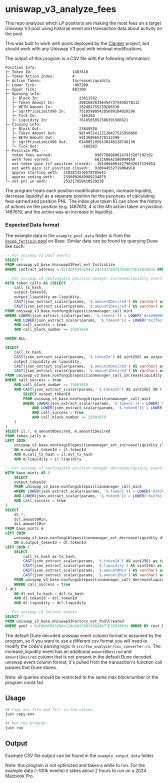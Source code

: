 # uniswap_v3_analyze_fees

This repo analyzes which LP positions are making the most fees on a target Uniswap V3 pool using historial event and transaction data about activity on the pool.

This was built to work with pools deployed by the [Clanker](https://github.com/clanker-devco/contracts) project, but should work with any Uniswap V3 pool with minimal modifications.

The output of this program is a CSV file with the following information:
```
Position Info:
├─ Token ID:                  1487610
├─ Token Action Index:        4
├─ Action Taken:              IncreaseLiquidity
├─ Lower Tick:                -887200
├─ Upper Tick:                887200
├─ Opening info:
│  ├─ Block In:                  23811582
│  ├─ Token Amount In:           208168263364547375450278112
│  ├─ WETH Amount In:            282484755239206530
│  ├─ SqrtPriceLimitX96 In:      7518598854285689184029296
│  ├─ Tick In:                   -185264
│  ├─ Liquidity In:              7618565952586391586621
├─ Closing info:
│  ├─ Block Out:                 23849520
│  ├─ Token Amount Out:          98149514122120427525956866
│  ├─ WETH Amount Out:           591368665378112390
│  ├─ SqrtPriceLimitX96 Out:     6149851956130248128746138
│  └─ Tick Out:                   -189283
├─ Position PNL ---
│  token fees earned:                   99877808608147915287192192
│  weth fees earned:                    601160642580099050
│  net token gain (if position closed): -10140940634279032637129054
│  net weth gain (if position closed):  910044552719004910
│  approx starting weth:  2102874230578705641
│  approx ending weth:    2356092089989234879
└─ net pnl in weth:       253217859410529238
```

The program treats each position modification (open, increase liquidity, decrease liquidity) as a separate position for the purposes of calculating fees earned and position PNL. The index plus token ID can show the history of actions on the position (e.g. 1487610, 4 is the 4th action taken on position 1487610, and the action was an increase in liquidity).

### Expected Data format
The example data in the `example_pool_data` folder is from the [`based_fartcoin` pool](https://basescan.org/token/0x2f6c17fa9f9bc3600346ab4e48c0701e1d5962ae?a=0xfdbaf04326acc24e3d1788333826b71e3291863a) on Base. Similar data can be found by querying Dune like such:

```sql
-- For uniswap v3 pool events
SELECT *
FROM uniswap_v3_base.UniswapV3Pool_evt_Initialize
WHERE contract_address = 0xFdbAf04326AcC24e3d1788333826b71E3291863a ORDER BY (evt_block_number, evt_index);

-- For uniswap v3 nonfungible position manager increaseLiquidity events (includes amount0Desired and amount1Desired as additional columns)
WITH token_calls AS (SELECT 
    call_tx_hash,
    output_tokenId,
    output_liquidity as liquidity,
    CAST(json_extract_scalar(params, '$.amount0Desired') AS varchar) as amount0Desired,
    CAST(json_extract_scalar(params, '$.amount1Desired') AS varchar) as amount1Desired
FROM uniswap_v3_base.nonfungiblepositionmanager_call_mint 
WHERE LOWER(json_extract_scalar(params, '$.token1')) = LOWER('0x4200000000000000000000000000000000000006') 
    AND LOWER(json_extract_scalar(params, '$.token0')) = LOWER('0x2f6c17fa9f9bC3600346ab4e48C0701e1d5962AE')
    AND call_success = true
    AND call_block_number <= 25601659

UNION ALL

SELECT 
    call_tx_hash,
    CAST(json_extract_scalar(params, '$.tokenId') AS uint256) as output_tokenId,
    output_liquidity as liquidity,
    CAST(json_extract_scalar(params, '$.amount0Desired') AS varchar) as amount0Desired,
    CAST(json_extract_scalar(params, '$.amount1Desired') AS varchar) as amount1Desired
FROM uniswap_v3_base.nonfungiblepositionmanager_call_increaseliquidity
WHERE call_success = true
    AND call_block_number <= 25601659
    AND CAST(json_extract_scalar(params, '$.tokenId') AS uint256) IN (
        SELECT output_tokenId 
        FROM uniswap_v3_base.nonfungiblepositionmanager_call_mint
        WHERE LOWER(json_extract_scalar(params, '$.token1')) = LOWER('0x4200000000000000000000000000000000000006') 
            AND LOWER(json_extract_scalar(params, '$.token0')) = LOWER('0x2f6c17fa9f9bC3600346ab4e48C0701e1d5962AE')
            AND call_success = true
            AND call_block_number <= 25601659
    )
)
SELECT il.*, m.amount0Desired, m.amount1Desired
FROM token_calls m
LEFT JOIN 
    uniswap_v3_base.nonfungiblepositionmanager_evt_increaseliquidity il 
    ON m.output_tokenId = il.tokenId
    AND m.call_tx_hash = il.evt_tx_hash
    AND m.liquidity = il.liquidity

-- For uniswap v3 nonfungible position manager decreaseLiquidity events (includes amount0Min and amount1Min as additional columns)
WITH base_mints AS (
    SELECT 
    output_tokenId
    FROM uniswap_v3_base.nonfungiblepositionmanager_call_mint 
    WHERE LOWER(json_extract_scalar(params, '$.token1')) = LOWER('0x4200000000000000000000000000000000000006') 
    AND LOWER(json_extract_scalar(params, '$.token0')) = LOWER('0x2f6c17fa9f9bC3600346ab4e48C0701e1d5962AE')
    AND call_success = true
)
SELECT 
    dl.*,
    dcl.amount0Min,
    dcl.amount1Min
FROM base_mints m
LEFT JOIN 
    uniswap_v3_base.nonfungiblepositionmanager_evt_decreaseliquidity dl
    ON m.output_tokenId = dl.tokenId
LEFT JOIN (
    SELECT 
        call_tx_hash as tx_hash,
        CAST(json_extract_scalar(params, '$.tokenId') AS uint256) as tokenId,
        CAST(json_extract_scalar(params, '$.liquidity') AS uint256) as liquidity,
        CAST(json_extract_scalar(params, '$.amount0Min') AS varchar) as amount0Min,
        CAST(json_extract_scalar(params, '$.amount1Min') AS varchar) as amount1Min
    FROM uniswap_v3_base.nonfungiblepositionmanager_call_decreaseliquidity
    WHERE call_success = true
) dcl 
    ON dl.evt_tx_hash = dcl.tx_hash 
    AND dl.tokenId = dcl.tokenId 
    AND dl.liquidity = dcl.liquidity

-- For uniswap v3 factory events
SELECT *
FROM uniswap_v3_base.UniswapV3Factory_evt_PoolCreated
WHERE pool = 0xFdbAf04326AcC24e3d1788333826b71E3291863a ORDER BY (evt_block_number, evt_index);
```
The default Dune decoded uniswap event column format is assumed by the program, so if you want to use a different csv format you will need to modify the code's parsing logic in `src/fee_analyzer/csv_converter.rs`. The increase_liquidity event has an additional `amount0Desired` and `amount1Desired` column that is not present in the default Dune decoded uniswap event column format, it's pulled from the transaction's function call params that Dune stores. 

Note: all queries should be restricted to the same max blocknumber or the program could fail. 

## Usage

```bash
## Copy env file and fill in the values
just copy-env 

## Run the program
just run
```

## Output

Example CSV file output can be found in the `example_output_data` folder.

Note: this program is not optimized and takes a while to run. For the example data (~100k events) it takes about 2 hours to run on a 2024 Macbook Pro.